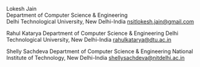 Lokesh Jain                                                                                        
Department of Computer Science & Engineering                                              
Delhi Technological University, New Delhi-India
nsitlokesh.jain@gmail.com

Rahul Katarya
Department of Computer Science & Engineering
Delhi Technological University, New Delhi-India
rahulkatarya@dtu.ac.in

Shelly Sachdeva
Department of Computer Science & Engineering
National Institute of Technology, New Delhi-India
shellysachdeva@nitdelhi.ac.in